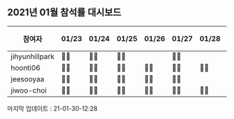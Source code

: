 ## 2021년 01월 참석률 대시보드
|참여자|01/23|01/24|01/25|01/26|01/27|01/28|01/29|01/30|01/31|참석률|
|--|--|--|--|--|--|--|--|--|--|--|
|jihyunhillpark|🙋‍♀️|🙋‍♀️|🙋‍♀️||🙋‍♀️||🙋‍♀️|||56%
|hoonti06|🙋‍♀️|🙋‍♀️|🙋‍♀️|🙋‍♀️|🙋‍♀️|🙋‍♀️|🙋‍♀️|||78%
|jeesooyaa|🙋‍♀️|🙋‍♀️|🙋‍♀️|🙋‍♀️|🙋‍♀️||🙋‍♀️|||67%
|jiwoo-choi|🙋‍♀️|🙋‍♀️|🙋‍♀️|🙋‍♀️|🙋‍♀️|🙋‍♀️|🙋‍♀️|||78%

마지막 업데이트 : 21-01-30-12:28